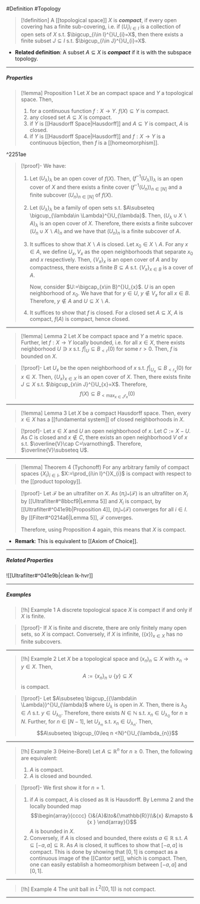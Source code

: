 #Definition #Topology 

> [!definition]
>  A [[topological space]] $X$ is ***compact***, if every open covering has a finite sub-covering, i.e. if $(U_{i})_{i\in I}$ is a collection of open sets  of $X$ s.t. $\bigcup_{i\in I}^{}U_{i}=X$, then there exists a finite subset $J \subseteq I$ s.t. $\bigcup_{i\in J}^{}U_{i}=X$.
- **Related definition**: A subset $A\subseteq X$ is ***compact*** if it is with the subspace topology.
---
##### Properties
> [!lemma] Proposition 1
> Let $X$ be an compact space and $Y$ a topological space. Then, 
> 1. for a continuous function $f:X\to Y$. $f(X)\subseteq Y$ is compact.
> 2. any closed set $A\subseteq X$ is compact.
> 3. if $Y$ is [[Hausdorff Space|Hausdorff]] and $A\subseteq Y$ is compact, $A$ is closed.
> 4. if $Y$ is [[Hausdorff Space|Hausdorff]] and $f:X\to Y$ is a continuous bijection, then $f$ is a [[homeomorphism]].

^2251ae

> [!proof]-
> We have: 
> 1. Let $(U_{\lambda})_{\lambda}$ be an open cover of $f(X)$. Then, $(f^{-1}(U_{\lambda}))_{\lambda}$ is an open cover of $X$ and there exists a finite cover $(f^{-1}(U_{n}))_{n\in [N]}$ and a finite subcover $(U_{n})_{n\in [N]}$ of $f(X)$. 
> 2. Let $(U_{\lambda})_{\lambda}$ be a family of open sets s.t. $A\subseteq \bigcup_{\lambda\in \Lambda}^{}U_{\lambda}$. Then, $(U_{\lambda}\cup X \backslash A)_{\lambda}$ is an open cover of $X$. Therefore, there exists a finite subcover $(U_{n}\cup X \backslash A)_{n}$ and we have that $(U_{n})_{n}$ is a finite subcover of $A$.
> 3. It suffices to show that $X \backslash A$ is closed. Let $x_{0}\in X \backslash A$. For any $x\in A$, we define $U_{x},V_{x}$ as the open neighborhoods that separate $x_{0}$ and $x$ respectively. Then, $\{ V_{x} \}_{x}$ is an open cover of $A$ and by compactness, there exists a finite $B\subseteq A$ s.t. $\{ V_{x} \}_{x\in B}$ is a cover of $A$. 
>    
>    Now, consider $U:=\bigcap_{x\in B}^{}U_{x}$. $U$ is an open neighborhood of $x_{0}$. We have that for $y\in U$, $y\notin V_{x}$ for all $x\in B$. Therefore, $y\notin A$ and $U\subseteq X \backslash A$. 
>4. It suffices to show that $f$ is closed. For a closed set $A\subseteq X$, $A$ is compact, $f(A)$ is compact, hence closed. 

---
> [!lemma] Lemma 2
> Let $X$ be compact space and $Y$ a metric space. Further, let $f:X\to Y$ locally bounded, i.e. for all $x\in X$, there exists neighborhood $U \ni x$ s.t. $f|_{U}\subseteq B_{<r}(0)$ for some $r>0$. Then, $f$ is bounded on $X$.

> [!proof]-
> Let $U_{x}$ be the open neighborhood of $x$ s.t. $f|_{U_{x}}\subseteq B_{<r_{x}}(0)$ for $x\in X$. Then, $\{ U_{x} \}_{x\in X}$ is an open cover of $X$. Then, there exists finite $J\subseteq X$ s.t. $\bigcup_{x\in J}^{}U_{x}=X$. Therefore, $$f(X)\subseteq B_{<\max_{x\in J} r_{x}}(0)$$
---
> [!lemma] Lemma 3
> Let $X$ be a compact Hausdorff space. Then, every $x\in X$ has a [[fundamental system]] of closed neighborhoods in $X$.

> [!proof]-
> Let $x\in X$ and $U$ an open neighborhood of $x$. Let $C:=X-U$. As $C$ is closed and $x\notin C$, there exists an open neighborhood $V$ of $x$ s.t. $\overline{V}\cap C=\varnothing$. Therefore, $\overline{V}\subseteq U$. 

---
> [!lemma] Theorem 4 (Tychonoff)
> For any arbitrary family of compact spaces $\{ X_{i} \}_{i\in I}$, $X:=\prod_{i\in I}^{}X_{i}$ is compact with respect to the [[product topology]].

> [!proof]-
> Let $\mathcal{F}$ be an ultrafilter on $X$. As $(\pi_{i})_{*}(\mathcal{F})$ is an ultrafilter on $X_{i}$ by [[Ultrafilter#^8bbcf9|Lemma 5]] and $X_{i}$ is compact, by [[Ultrafilter#^041e9b|Proposition 4]], $(\pi_{i})_{*}(\mathcal{F})$ converges for all $i\in I$. By [[Filter#^0214a6|Lemma 5]], $\mathcal{F}$ converges. 
> 
> Therefore, using Proposition 4 again, this means that $X$ is compact.

- **Remark**: This is equivalent to [[Axiom of Choice]].
---
##### Related Properties

![[Ultrafilter#^041e9b|clean lk-hvr]]

---
##### Examples
> [!h] Example 1
> A discrete topological space $X$ is compact if and only if $X$ is finite.

> [!proof]-
> If $X$ is finite and discrete, there are only finitely many open sets, so $X$ is compact. Conversely, if $X$ is infinite, $(\{ x \})_{x\in X}$ has no finite subcovers.
---
> [!h] Example 2
> Let $X$ be a topological space and $(x_{n})_{n}\subseteq X$ with $x_{n}\to y\in X$. Then, $$A:=\{ x_{n} \}_{n}\cup \{ y \}\subseteq X$$is compact.

> [!proof]-
> Let $A\subseteq \bigcup_{{\lambda\in \Lambda}}^{}U_{\lambda}$ where $U_{\lambda}$ is open in $X$.  Then, there is $\lambda_{0}\in \Lambda$ s.t. $y\in U_{\lambda_{0}}$. Therefore, there exists $N\in \mathbb{N}$ s.t. $x_{n}\in U_{\lambda_{0}}$ for $n\geq N$. Further, for $n\in [N-1]$, let $U_{\lambda_{n}}$ s.t. $x_{n}\in U_{\lambda_{n}}$. Then, $$A\subseteq \bigcup_{0\leq n <N}^{}U_{\lambda_{n}}$$
---
> [!h] Example 3 (Heine-Borel)
> Let $A\subseteq \mathbb{R}^n$ for $n\geq 0$. Then, the following are equivalent:
> 1. $A$ is compact.
> 2. $A$ is closed and bounded.

> [!proof]-
> We first show it for $n=1$. 
> 1. if $A$ is compact, $A$ is closed as $\mathbb{R}$ is Hausdorff. By Lemma 2 and the locally bounded map $$\begin{array}{cccc} {}&{A}&\to&{\mathbb{R}}\\&{x} &\mapsto & {x } \end{array}{}$$$A$ is bounded in $X$. 
> 2. Conversely, if $A$ is closed and bounded, there exists $a\in \mathbb{R}$ s.t. $A\subseteq[-a,a]\subseteq \mathbb{R}$. As $A$ is closed, it suffices to show that $[-a,a]$ is compact. This is done by showing that $[0,1]$ is compact as a continuous image of the [[Cantor set]], which is compact. Then, one can easily establish a homeomorphism between $[-a,a]$ and $[0,1]$.
---
> [!h] Example 4
> The unit ball in $L^2([0,1])$ is not compact.
---
